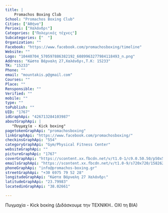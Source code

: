 ```yaml
---
title: |
    Promachos Boxing Club
School: "Promachos Boxing Club"
Cities: ["Αθήνα"]
Perioxi: ["Χαλάνδρι"]
Categories: ["Πολεμικές τέχνες"]
Subcategories: ["  "]
Organization: ""
Facebook: "https://www.facebook.com/promachosboxing/timeline"
Website: ""
Logo: "10440704_570597886382192_6089963277984118493_n.png"
Address: "Κώστα Βάρναλη 27,Χαλάνδρι,Τ.Κ: 15233"
TK: "15233"
Phone: ""
email: "mountakis.p@gmail.com"
Courses: ""
Place: ""
Rensponsible: ""
Verified: ""
mobile: ""
type: ""
toPublish: ""
UID: "1767"
idGraphApi: "426713284103987"
aboutGraphApi: | 
   "Πυγμαχία - Kick boxing"
pagetokenGraphApi: "promachosboxing"
linkGraphApi: "https://www.facebook.com/promachosboxing/"
checkinsGraphApi: "554"
categoryGraphApi: "Gym/Physical Fitness Center"
websiteGraphApi: ""
pictureGraphApi: "1767"
coverGraphApi: "https://scontent.xx.fbcdn.net/v/t1.0-1/c9.0.50.50/p50x50/10440704_570597886382192_6089963277984118493_n.png?oh=3e92fb518bb2efe5fdd974caef066647&amp;oe=5AFF7DED"
emailsGraphApi: "https://scontent.xx.fbcdn.net/v/t1.0-9/s720x720/15826290_1079077782200864_4752725564550052461_n.jpg?oh=ed001fff8bb571871e2cb1f73d0310e4&amp;oe=5B4A9C99"
phoneGraphApi: "info@promachos-boxing.gr"
streetGraphApi: "+30 6975 79 52 28"
longitudeGraphApi: "Κώστα Βάρναλη 27 Χαλάνδρι"
latitudeGraphApi: "23.79983"
locatedinGraphApi: "38.02661"

---
```


Πυγμαχία - Kick boxing (Διδάσκουμε την ΤΕΧΝΙΚΗ.. ΟΧΙ τη BIA)

